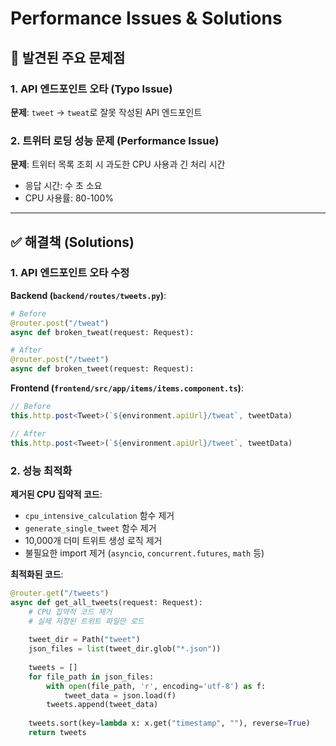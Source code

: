 # Performance Issues & Solutions

## 🚨 발견된 주요 문제점

### 1. API 엔드포인트 오타 (Typo Issue)
**문제**: `tweet` → `tweat`로 잘못 작성된 API 엔드포인트

### 2. 트위터 로딩 성능 문제 (Performance Issue)
**문제**: 트위터 목록 조회 시 과도한 CPU 사용과 긴 처리 시간
- 응답 시간: 수 초 소요
- CPU 사용률: 80-100%

---

## ✅ 해결책 (Solutions)

### 1. API 엔드포인트 오타 수정

**Backend (`backend/routes/tweets.py`)**:
```python
# Before
@router.post("/tweat")
async def broken_tweat(request: Request):

# After  
@router.post("/tweet")
async def broken_tweet(request: Request):
```

**Frontend (`frontend/src/app/items/items.component.ts`)**:
```typescript
// Before
this.http.post<Tweet>(`${environment.apiUrl}/tweat`, tweetData)

// After
this.http.post<Tweet>(`${environment.apiUrl}/tweet`, tweetData)
```

### 2. 성능 최적화

**제거된 CPU 집약적 코드**:
- `cpu_intensive_calculation` 함수 제거
- `generate_single_tweet` 함수 제거  
- 10,000개 더미 트위트 생성 로직 제거
- 불필요한 import 제거 (`asyncio`, `concurrent.futures`, `math` 등)

**최적화된 코드**:
```python
@router.get("/tweets")
async def get_all_tweets(request: Request):
    # CPU 집약적 코드 제거
    # 실제 저장된 트위트 파일만 로드
    
    tweet_dir = Path("tweet")
    json_files = list(tweet_dir.glob("*.json"))
    
    tweets = []
    for file_path in json_files:
        with open(file_path, 'r', encoding='utf-8') as f:
            tweet_data = json.load(f)
        tweets.append(tweet_data)
    
    tweets.sort(key=lambda x: x.get("timestamp", ""), reverse=True)
    return tweets
```

